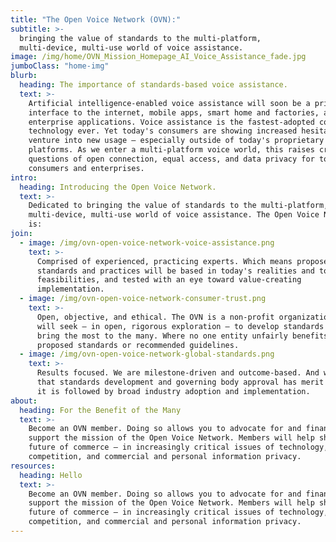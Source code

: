 ```yaml
---
title: "The Open Voice Network (OVN):"
subtitle: >-
  bringing the value of standards to the multi-platform, 
  multi-device, multi-use world of voice assistance.
image: /img/home/OVN_Mission_Homepage_AI_Voice_Assistance_fade.jpg
jumboClass: "home-img"
blurb:
  heading: The importance of standards-based voice assistance.
  text: >-
    Artificial intelligence-enabled voice assistance will soon be a primary
    interface to the internet, mobile apps, smart home and factories, and
    enterprise applications. Voice assistance is the fastest-adopted consumer
    technology ever. Yet today's consumers are showing increased hesitation to
    venture into new usage – especially outside of today's proprietary
    platforms. As we enter a multi-platform voice world, this raises critical
    questions of open connection, equal access, and data privacy for today's
    consumers and enterprises.
intro:
  heading: Introducing the Open Voice Network.
  text: >-
    Dedicated to bringing the value of standards to the multi-platform,
    multi-device, multi-use world of voice assistance. The Open Voice Network
    is:
join:
  - image: /img/ovn-open-voice-network-voice-assistance.png
    text: >-
      Comprised of experienced, practicing experts. Which means proposed
      standards and practices will be based in today's realities and tomorrow's
      feasibilities, and tested with an eye toward value-creating
      implementation.
  - image: /img/ovn-open-voice-network-consumer-trust.png
    text: >-
      Open, objective, and ethical. The OVN is a non-profit organization that
      will seek – in open, rigorous exploration – to develop standards that
      bring the most to the many. Where no one entity unfairly benefits from any
      proposed standards or recommended guidelines.
  - image: /img/ovn-open-voice-network-global-standards.png
    text: >-
      Results focused. We are milestone-driven and outcome-based. And we know
      that standards development and governing body approval has merit only if
      it is followed by broad industry adoption and implementation.
about:
  heading: For the Benefit of the Many
  text: >-
    Become an OVN member. Doing so allows you to advocate for and financially
    support the mission of the Open Voice Network. Members will help shape the
    future of commerce – in increasingly critical issues of technology,
    competition, and commercial and personal information privacy.
resources:
  heading: Hello
  text: >-
    Become an OVN member. Doing so allows you to advocate for and financially
    support the mission of the Open Voice Network. Members will help shape the
    future of commerce – in increasingly critical issues of technology,
    competition, and commercial and personal information privacy.
---
```


